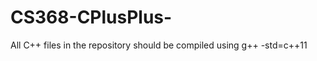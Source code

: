 # CS368-CPlusPlus-

All C++ files in the repository should be compiled using g++ -std=c++11 <fileNameToBeCompiled>
